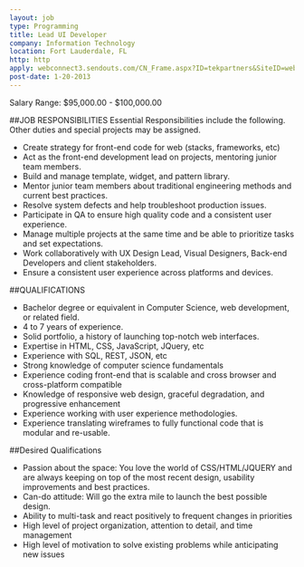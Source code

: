 ```yaml
---
layout: job
type: Programming
title: Lead UI Developer
company: Information Technology
location: Fort Lauderdale, FL
http: http
apply: webconnect3.sendouts.com/CN_Frame.aspx?ID=tekpartners&SiteID=webconnect&Group=webconnect&Key=CN&CNTrackID=1002&PostId=78f16d0c-a9e1-403c-af41-20ba61bb3985&CnId=&applynewcan=0
post-date: 1-20-2013
--- 
```



Salary Range:	$95,000.00 - $100,000.00

##JOB RESPONSIBILITIES
Essential Responsibilities include the following.  Other duties and special projects may be assigned.
* Create strategy for front-end code for web (stacks, frameworks, etc)
* Act as the front-end development lead on projects, mentoring junior team members.
* Build and manage template, widget, and pattern library.
* Mentor junior team members about traditional engineering methods and current best practices.
* Resolve system defects and help troubleshoot production issues.
* Participate in QA to ensure high quality code and a consistent user experience.
* Manage multiple projects at the same time and be able to prioritize tasks and set expectations.
* Work collaboratively with UX Design Lead, Visual Designers, Back-end Developers and client stakeholders.
* Ensure a consistent user experience across platforms and devices.
 
##QUALIFICATIONS
* Bachelor degree or equivalent in Computer Science, web development, or related field.
* 4 to 7 years of experience.
* Solid portfolio, a history of launching top-notch web interfaces.
* Expertise in HTML, CSS, JavaScript, JQuery, etc
* Experience with SQL, REST, JSON, etc
* Strong knowledge of computer science fundamentals
* Experience coding front-end that is scalable and cross browser and cross-platform compatible
* Knowledge of responsive web design, graceful degradation, and progressive enhancement
* Experience working with user experience methodologies.
* Experience translating wireframes to fully functional code that is modular and re-usable.
 
##Desired Qualifications
* Passion about the space: You love the world of CSS/HTML/JQUERY and are always keeping on top of the most recent design, usability improvements and best practices.
* Can-do attitude: Will go the extra mile to launch the best possible design.
* Ability to multi-task and react positively to frequent changes in priorities
* High level of project organization, attention to detail, and time management
* High level of motivation to solve existing problems while anticipating new issues
